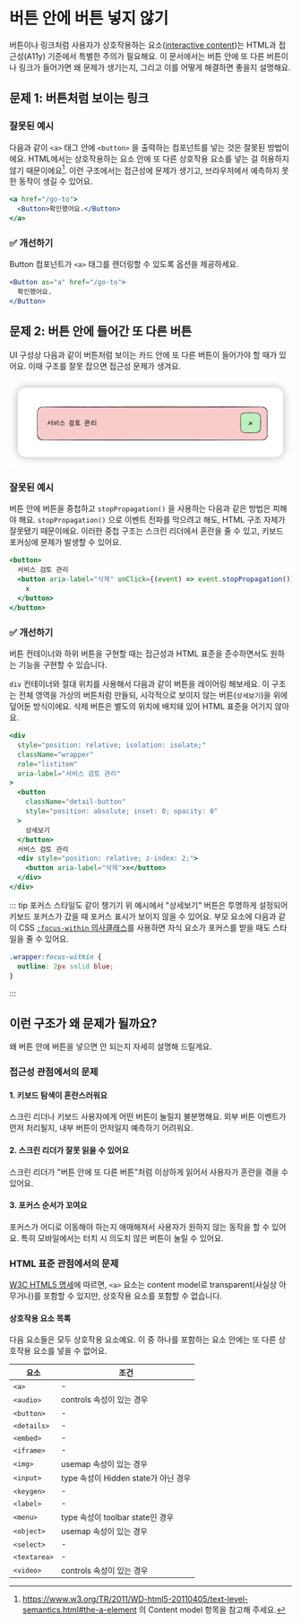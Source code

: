 # 버튼 안에 버튼 넣지 않기

버튼이나 링크처럼 사용자가 상호작용하는 요소([interactive content](https://www.w3.org/TR/2011/WD-html5-20110405/content-models.html#interactive-content))는 HTML과 접근성(A11y) 기준에서 특별한 주의가 필요해요. 이 문서에서는 버튼 안에 또 다른 버튼이나 링크가 들어가면 왜 문제가 생기는지, 그리고 이를 어떻게 해결하면 좋을지 설명해요.

## 문제 1: 버튼처럼 보이는 링크

### 잘못된 예시

다음과 같이 `<a>` 태그 안에 `<button>` 을 출력하는 컴포넌트를 넣는 것은 잘못된 방법이에요. HTML에서는 상호작용하는 요소 안에 또 다른 상호작용 요소를 넣는 걸 허용하지 않기 때문이에요[^1]. 이런 구조에서는 접근성에 문제가 생기고, 브라우저에서 예측하지 못한 동작이 생길 수 있어요.

[^1]: <https://www.w3.org/TR/2011/WD-html5-20110405/text-level-semantics.html#the-a-element> 의 Content model 항목을 참고해 주세요.

```jsx
<a href="/go-to">
  <Button>확인했어요.</Button>
</a>
```

### ✅ 개선하기

Button 컴포넌트가 `<a>` 태그를 렌더링할 수 있도록 옵션을 제공하세요.

```jsx
<Button as="a" href="/go-to">
  확인했어요.
</Button>
```

## 문제 2: 버튼 안에 들어간 또 다른 버튼

UI 구성상 다음과 같이 버튼처럼 보이는 카드 안에 또 다른 버튼이 들어가야 할 때가 있어요. 이때 구조를 잘못 잡으면 접근성 문제가 생겨요.

![카드 UI 패턴 예시](../images/button-inside-button.png)

### 잘못된 예시

버튼 안에 버튼을 중첩하고 `stopPropagation()` 을 사용하는 다음과 같은 방법은 피해야 해요. `stopPropagation()` 으로 이벤트 전파를 막으려고 해도, HTML 구조 자체가 잘못됐기 때문이에요. 이러한 중첩 구조는 스크린 리더에서 혼란을 줄 수 있고, 키보드 포커싱에 문제가 발생할 수 있어요.

```jsx
<button>
  서비스 검토 관리
  <button aria-label="삭제" onClick={(event) => event.stopPropagation()}>
    x
  </button>
</button>
```

### ✅ 개선하기

버튼 컨테이너와 하위 버튼을 구현할 때는 접근성과 HTML 표준을 준수하면서도 원하는 기능을 구현할 수 있습니다.

`div` 컨테이너와 절대 위치를 사용해서 다음과 같이 버튼을 레이어링 해보세요. 이 구조는 전체 영역을 가상의 버튼처럼 만들되, 시각적으로 보이지 않는 버튼(`상세보기`)을 위에 덮어둔 방식이에요. 삭제 버튼은 별도의 위치에 배치돼 있어 HTML 표준을 어기지 않아요.

```jsx
<div
  style="position: relative; isolation: isolate;"
  className="wrapper"
  role="listitem"
  aria-label="서비스 검토 관리"
>
  <button
    className="detail-button"
    style="position: absolute; inset: 0; opacity: 0"
  >
    상세보기
  </button>
  서비스 검토 관리
  <div style="position: relative; z-index: 2;">
    <button aria-label="삭제">x</button>
  </div>
</div>
```

::: tip 포커스 스타일도 같이 챙기기
위 예시에서 "상세보기" 버튼은 투명하게 설정되어 키보드 포커스가 갔을 때 포커스 표시가 보이지 않을 수 있어요. 부모 요소에 다음과 같이 CSS [`:focus-within` 의사클래스](https://developer.mozilla.org/ko/docs/Web/CSS/:focus-within)를 사용하면 자식 요소가 포커스를 받을 때도 스타일을 줄 수 있어요.

```css
.wrapper:focus-within {
  outline: 2px solid blue;
}
```

:::

## 이런 구조가 왜 문제가 될까요?

왜 버튼 안에 버튼을 넣으면 안 되는지 자세히 설명해 드릴게요.

### 접근성 관점에서의 문제

#### 1. 키보드 탐색이 혼란스러워요

스크린 리더나 키보드 사용자에게 어떤 버튼이 눌릴지 불분명해요. 외부 버튼 이벤트가 먼저 처리될지, 내부 버튼이 먼저일지 예측하기 어려워요.

#### 2. 스크린 리더가 잘못 읽을 수 있어요

스크린 리더가 "버튼 안에 또 다른 버튼"처럼 이상하게 읽어서 사용자가 혼란을 겪을 수 있어요.

#### 3. 포커스 순서가 꼬여요

포커스가 어디로 이동해야 하는지 애매해져서 사용자가 원하지 않는 동작을 할 수 있어요. 특히 모바일에서는 터치 시 의도치 않은 버튼이 눌릴 수 있어요.

### HTML 표준 관점에서의 문제

[W3C HTML5 명세](https://www.w3.org/TR/2011/WD-html5-author-20110809/the-a-element.html)에 따르면, `<a>` 요소는 content model로 transparent(사실상 아무거나)를 포함할 수 있지만, 상호작용 요소를 포함할 수 없습니다.

#### 상호작용 요소 목록

다음 요소들은 모두 상호작용 요소예요. 이 중 하나를 포함하는 요소 안에는 또 다른 상호작용 요소를 넣을 수 없어요.

| 요소         | 조건                                 |
| ------------ | ------------------------------------ |
| `<a>`        | -                                    |
| `<audio>`    | controls 속성이 있는 경우            |
| `<button>`   | -                                    |
| `<details>`  | -                                    |
| `<embed>`    | -                                    |
| `<iframe>`   | -                                    |
| `<img>`      | usemap 속성이 있는 경우              |
| `<input>`    | type 속성이 Hidden state가 아닌 경우 |
| `<keygen>`   | -                                    |
| `<label>`    | -                                    |
| `<menu>`     | type 속성이 toolbar state인 경우     |
| `<object>`   | usemap 속성이 있는 경우              |
| `<select>`   | -                                    |
| `<textarea>` | -                                    |
| `<video>`    | controls 속성이 있는 경우            |

